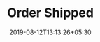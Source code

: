 ---
title: "Order Shipped"
date: 2019-08-12T13:13:26+05:30
type: "emails"
layout: "order-shipped"
---